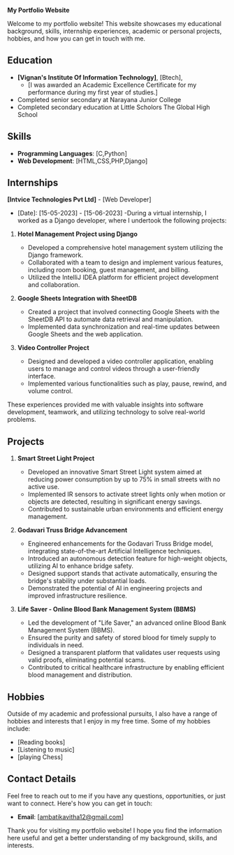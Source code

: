 **My Portfolio Website**

Welcome to my portfolio website! This website showcases my educational background, skills, internship experiences, academic or personal projects, hobbies, and how you can get in touch with me.

## Education

- **[Vignan's Institute Of Information Technology]**, [Btech],
  - [I was awarded an Academic Excellence Certificate for my performance during my first year of studies.]
- Completed senior secondary at Narayana Junior College
- Completed secondary education at Little Scholors The Global High School

## Skills

- **Programming Languages**: [C,Python]
- **Web Development**: [HTML,CSS,PHP,Django]

## Internships

**[Intvice Technologies Pvt Ltd]** - [Web Developer]
   - [Date]: [15-05-2023] - [15-06-2023]
   -During a virtual internship, I worked as a Django developer, where I undertook the following projects:

1. **Hotel Management Project using Django**
   - Developed a comprehensive hotel management system utilizing the Django framework.
   - Collaborated with a team to design and implement various features, including room booking, guest management, and billing.
   - Utilized the IntelliJ IDEA platform for efficient project development and collaboration.

2. **Google Sheets Integration with SheetDB**
   - Created a project that involved connecting Google Sheets with the SheetDB API to automate data retrieval and manipulation.
   - Implemented data synchronization and real-time updates between Google Sheets and the web application.

3. **Video Controller Project**
   - Designed and developed a video controller application, enabling users to manage and control videos through a user-friendly interface.
   - Implemented various functionalities such as play, pause, rewind, and volume control.

These experiences provided me with valuable insights into software development, teamwork, and utilizing technology to solve real-world problems.

## Projects

1. **Smart Street Light Project**
   - Developed an innovative Smart Street Light system aimed at reducing power consumption by up to 75% in small streets with no active use.
   - Implemented IR sensors to activate street lights only when motion or objects are detected, resulting in significant energy savings.
   - Contributed to sustainable urban environments and efficient energy management.

2. **Godavari Truss Bridge Advancement**
   - Engineered enhancements for the Godavari Truss Bridge model, integrating state-of-the-art Artificial Intelligence techniques.
   - Introduced an autonomous detection feature for high-weight objects, utilizing AI to enhance bridge safety.
   - Designed support stands that activate automatically, ensuring the bridge's stability under substantial loads.
   - Demonstrated the potential of AI in engineering projects and improved infrastructure resilience.

3. **Life Saver - Online Blood Bank Management System (BBMS)**
   - Led the development of "Life Saver," an advanced online Blood Bank Management System (BBMS).
   - Ensured the purity and safety of stored blood for timely supply to individuals in need.
   - Designed a transparent platform that validates user requests using valid proofs, eliminating potential scams.
   - Contributed to critical healthcare infrastructure by enabling efficient blood management and distribution.



## Hobbies

Outside of my academic and professional pursuits, I also have a range of hobbies and interests that I enjoy in my free time. Some of my hobbies include:
- [Reading books]
- [Listening to music]
- [playing Chess]

## Contact Details

Feel free to reach out to me if you have any questions, opportunities, or just want to connect. Here's how you can get in touch:

- **Email**: [ambatikavitha12@gmail.com]

Thank you for visiting my portfolio website! I hope you find the information here useful and get a better understanding of my background, skills, and interests.
